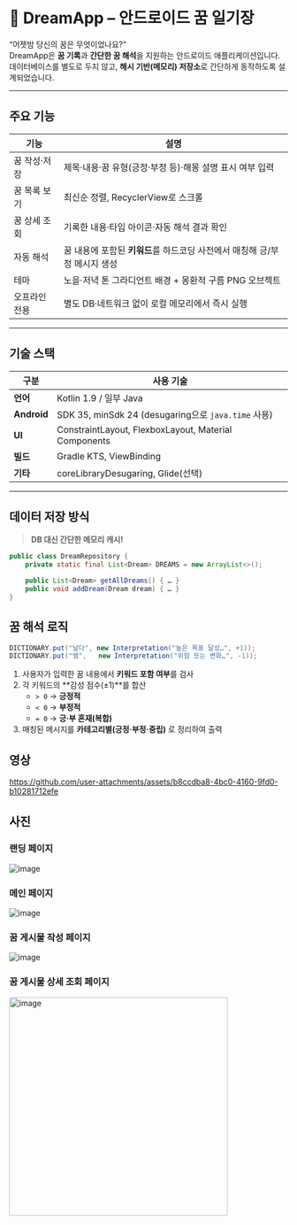 # 🌙 DreamApp – 안드로이드 꿈 일기장

“어젯밤 당신의 꿈은 무엇이었나요?”  
DreamApp은 **꿈 기록**과 **간단한 꿈 해석**을 지원하는 안드로이드 애플리케이션입니다.  
데이터베이스를 별도로 두지 않고, **해시 기반(메모리) 저장소**로 간단하게 동작하도록 설계되었습니다.

---

## 주요 기능
| 기능 | 설명 |
|------|------|
| 꿈 작성·저장 | 제목·내용·꿈 유형(긍정‧부정 등)·해몽 설명 표시 여부 입력 |
| 꿈 목록 보기 | 최신순 정렬, RecyclerView로 스크롤 |
| 꿈 상세 조회 | 기록한 내용·타입 아이콘·자동 해석 결과 확인 |
| 자동 해석 | 꿈 내용에 포함된 **키워드**를 하드코딩 사전에서 매칭해 긍/부정 메시지 생성 |
| 테마 | 노을·저녁 톤 그라디언트 배경 + 몽환적 구름 PNG 오브젝트 |
| 오프라인 전용 | 별도 DB·네트워크 없이 로컬 메모리에서 즉시 실행 |

---

## 기술 스택
| 구분 | 사용 기술 |
|------|-----------|
| **언어** | Kotlin 1.9 / 일부 Java |
| **Android** | SDK 35, minSdk 24 (desugaring으로 `java.time` 사용) |
| **UI** | ConstraintLayout, FlexboxLayout, Material Components |
| **빌드** | Gradle KTS, ViewBinding |
| **기타** | coreLibraryDesugaring, Glide(선택) |

---

##  데이터 저장 방식
> **DB 대신 간단한 메모리 캐시!**

```java
public class DreamRepository {
    private static final List<Dream> DREAMS = new ArrayList<>();

    public List<Dream> getAllDreams() { … }
    public void addDream(Dream dream) { … }
}
```

##  꿈 해석 로직
```java
DICTIONARY.put("날다", new Interpretation("높은 목표 달성…", +1));
DICTIONARY.put("뱀",   new Interpretation("위험 또는 변화…", -1));
```

1. 사용자가 입력한 꿈 내용에서 **키워드 포함 여부**를 검사  
2. 각 키워드의 **감성 점수(±1)**를 합산  
   - `> 0` → **긍정적**  
   - `< 0` → **부정적**  
   - `= 0` → **긍·부 혼재(복합)**  
3. 매칭된 메시지를 **카테고리별(긍정·부정·중립)** 로 정리하여 출력


## 영상

https://github.com/user-attachments/assets/b8ccdba8-4bc0-4160-9fd0-b10281712efe

## 사진

### 랜딩 페이지
![image](https://github.com/user-attachments/assets/d3ee63ec-6809-4048-abd0-99b5f2c5669f)

### 메인 페이지
![image](https://github.com/user-attachments/assets/8b759a37-21f6-4e77-bab2-6f89c182ecea)

### 꿈 게시물 작성 페이지
![image](https://github.com/user-attachments/assets/0a9e536a-95ba-4d46-91cb-49e7f00660fb)

### 꿈 게시물 상세 조회 페이지
<img width="395" alt="image" src="https://github.com/user-attachments/assets/9b285a8f-9d81-4b1f-90d2-96f2924dd5ea" />
